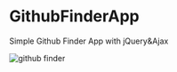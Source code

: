 # GithubFinderApp
Simple Github Finder App with jQuery&amp;Ajax

![github finder](https://user-images.githubusercontent.com/20744895/27400333-a1140c08-5674-11e7-9288-43bad3580cab.png)

